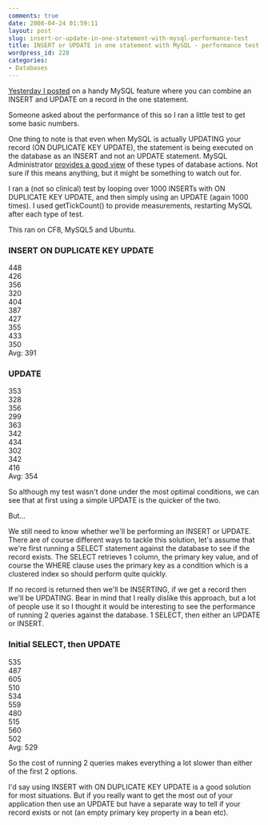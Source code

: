 ```yaml
---
comments: true
date: 2008-04-24 01:59:11
layout: post
slug: insert-or-update-in-one-statement-with-mysql-performance-test
title: INSERT or UPDATE in one statement with MySQL - performance test
wordpress_id: 228
categories:
- Databases
---
```


[Yesterday I posted](http://www.chapter31.com/2008/04/23/insert-or-update-in-one-statement-with-mysql/) on a handy MySQL feature where you can combine an INSERT and UPDATE on a record in the one statement.

Someone asked about the performance of this so I ran a little test to get some basic numbers.

One thing to note is that even when MySQL is actually UPDATING your record (ON DUPLICATE KEY UPDATE), the statement is being executed on the database as an INSERT and not an UPDATE statement. MySQL Administrator [provides a good view](http://www.chapter31.com/2008/02/21/using-mysql-administrator-to-view-real-time-stats/) of these types of database actions. Not sure if this means anything, but it might be something to watch out for.

I ran a (not so clinical) test by looping over 1000 INSERTs with ON DUPLICATE KEY UPDATE, and then simply using an UPDATE (again 1000 times). I used getTickCount() to provide measurements, restarting MySQL after each type of test.

This ran on CF8, MySQL5 and Ubuntu.

### INSERT ON DUPLICATE KEY UPDATE

448  
426  
356  
320  
404  
387  
427  
355  
433  
350  
Avg: 391

### UPDATE

353  
328  
356  
299  
363  
342  
434  
302  
342  
416  
Avg: 354

So although my test wasn't done under the most optimal conditions, we can see that at first using a simple UPDATE is the quicker of the two. 

But...

We still need to know whether we'll be performing an INSERT or UPDATE. There are of course different ways to tackle this solution, let's assume that we're first running a SELECT statement against the database to see if the record exists. The SELECT retrieves 1 column, the primary key value, and of course the WHERE clause uses the primary key as a condition which is a clustered index so should perform quite quickly.

If no record is returned then we'll be INSERTING, if we get a record then we'll be UPDATING. Bear in mind that I really dislike this approach, but a lot of people use it so I thought it would be interesting to see the performance of running 2 queries against the database. 1 SELECT, then either an UPDATE or INSERT.

### Initial SELECT, then UPDATE

535  
487  
605  
510  
534  
559  
480  
515  
560  
502  
Avg: 529

So the cost of running 2 queries makes everything a lot slower than either of the first 2 options.

I'd say using INSERT with ON DUPLICATE KEY UPDATE is a good solution for most situations. But if you really want to get the most out of your application then use an UPDATE but have a separate way to tell if your record exists or not (an empty primary key property in a bean etc).
